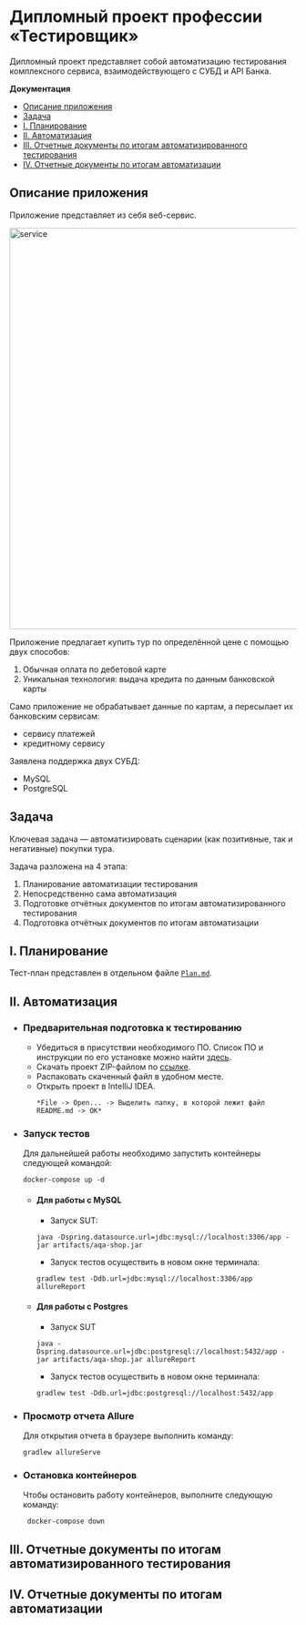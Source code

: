 # Дипломный проект профессии «Тестировщик»

Дипломный проект представляет собой автоматизацию тестирования комплексного сервиса, взаимодействующего с СУБД и API Банка.

**Документация**
  * [Описание приложения](#описание-приложения)
  * [Задача](#задача)
  * [I. Планирование](#i-планирование)
  * [II. Автоматизация](#ii-автоматизация)
  * [III. Отчетные документы по итогам автоматизированного тестирования](#iii-отчетные-документы-по-итогам-автоматизированного-тестирования)
  * [IV. Отчетные документы по итогам автоматизации](#iv-отчетные-документы-по-итогам-автоматизации)

## Описание приложения

Приложение представляет из себя веб-сервис.

<img width="705" alt="service" src="https://user-images.githubusercontent.com/73786860/115916258-3ca14000-a47d-11eb-8a7e-2327e0389c95.png">

Приложение предлагает купить тур по определённой цене с помощью двух способов:
1. Обычная оплата по дебетовой карте
1. Уникальная технология: выдача кредита по данным банковской карты

Само приложение не обрабатывает данные по картам, а пересылает их банковским сервисам:
* сервису платежей
* кредитному сервису

Заявлена поддержка двух СУБД:
* MySQL
* PostgreSQL

## Задача

Ключевая задача — автоматизировать сценарии (как позитивные, так и негативные) покупки тура.

Задача разложена на 4 этапа:
1. Планирование автоматизации тестирования
1. Непосредственно сама автоматизация
1. Подготовке отчётных документов по итогам автоматизированного тестирования
1. Подготовка отчётных документов по итогам автоматизации

## I. Планирование

Тест-план представлен в отдельном файле [`Plan.md`](documentation/Plan.md).

## II. Автоматизация

* ### Предварительная подготовка к тестированию

   * Убедиться в присутствии необходимого ПО. Список ПО и инструкции по его установке можно найти [здесь](documentation/Preparation.md).
   * Скачать проект ZIP-файлом по [ссылке](https://github.com/ks1109b/DiplomaProject/archive/refs/heads/main.zip).
   * Распаковать скаченный файл в удобном месте.
   * Открыть проект в IntelliJ IDEA.
      ```
      *File -> Open... -> Выделить папку, в которой лежит файл README.md -> OK*
      ```
      
* ### Запуск тестов

   Для дальнейшей работы необходимо запустить контейнеры следующей командой:
   ```  
   docker-compose up -d
   ```
   * #### Для работы с MySQL

       * Запуск SUT:
       ```
       java -Dspring.datasource.url=jdbc:mysql://localhost:3306/app -jar artifacts/aqa-shop.jar
       ```
       * Запуск тестов осуществить в новом окне терминала:
       ```
       gradlew test -Ddb.url=jdbc:mysql://localhost:3306/app allureReport
       ```

   * #### Для работы с Postgres

      * Запуск SUT
      ```
      java -Dspring.datasource.url=jdbc:postgresql://localhost:5432/app -jar artifacts/aqa-shop.jar allureReport
      ```
      * Запуск тестов осуществить в новом окне терминала:
      ```
      gradlew test -Ddb.url=jdbc:postgresql://localhost:5432/app
      ```

* ### Просмотр отчета Allure

   Для открытия отчета в браузере выполнить команду:
   ```  
   gradlew allureServe
   ```
   
* ### Остановка контейнеров

   Чтобы остановить работу контейнеров, выполните следующую команду:
   ```  
    docker-compose down
   ```

## III. Отчетные документы по итогам автоматизированного тестирования

## IV. Отчетные документы по итогам автоматизации
